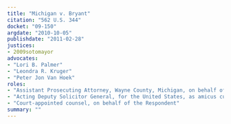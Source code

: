 ```yaml
---
title: "Michigan v. Bryant"
citation: "562 U.S. 344"
docket: "09-150"
argdate: "2010-10-05"
publishdate: "2011-02-28"
justices:
- 2009sotomayor
advocates:
- "Lori B. Palmer"
- "Leondra R. Kruger"
- "Peter Jon Van Hoek"
roles:
- "Assistant Prosecuting Attorney, Wayne County, Michigan, on behalf of the Petitioner"
- "Acting Deputy Solicitor General, for the United States, as amicus curiae, supporting the Petitioner"
- "Court-appointed counsel, on behalf of the Respondent"
summary: ""
---
```


